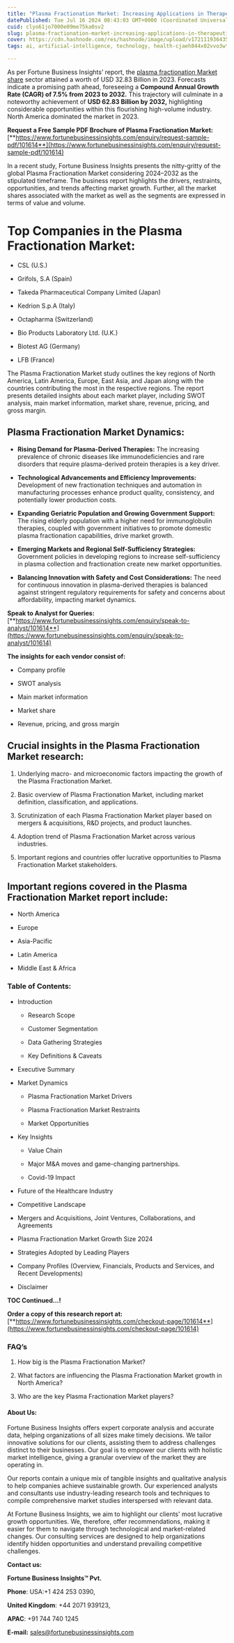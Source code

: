 ```yaml
---
title: "Plasma Fractionation Market: Increasing Applications in Therapeutics"
datePublished: Tue Jul 16 2024 08:43:03 GMT+0000 (Coordinated Universal Time)
cuid: clyo61jo7000e09me75ka0sv2
slug: plasma-fractionation-market-increasing-applications-in-therapeutics
cover: https://cdn.hashnode.com/res/hashnode/image/upload/v1721119364352/6893f5b4-1788-413c-9a7e-b4e11df9089e.png
tags: ai, artificial-intelligence, technology, health-cjaeh844x02vvo3wtj5r2s75q, healthcare

---
```


As per Fortune Business Insights’ report, the [plasma fractionation Market share](https://www.fortunebusinessinsights.com/industry-reports/plasma-fractionation-market-101614) sector attained a worth of USD 32.83 Billion in 2023. Forecasts indicate a promising path ahead, foreseeing a **Compound Annual Growth Rate (CAGR) of 7.5% from 2023 to 2032.** This trajectory will culminate in a noteworthy achievement of **USD 62.83 Billion by 2032,** highlighting considerable opportunities within this flourishing high-volume industry. North America dominated the market in 2023.

**Request a Free Sample PDF Brochure of Plasma Fractionation Market:** [**https://www.fortunebusinessinsights.com/enquiry/request-sample-pdf/101614**](https://www.fortunebusinessinsights.com/enquiry/request-sample-pdf/101614)

In a recent study, Fortune Business Insights presents the nitty-gritty of the global Plasma Fractionation Market considering 2024–2032 as the stipulated timeframe. The business report highlights the drivers, restraints, opportunities, and trends affecting market growth. Further, all the market shares associated with the market as well as the segments are expressed in terms of value and volume.

# **Top Companies in the Plasma Fractionation Market:**

* CSL (U.S.)
    
* Grifols, S.A (Spain)
    
* Takeda Pharmaceutical Company Limited (Japan)
    
* Kedrion S.p.A (Italy)
    
* Octapharma (Switzerland)
    
* Bio Products Laboratory Ltd. (U.K.)
    
* Biotest AG (Germany)
    
* LFB (France)
    

The Plasma Fractionation Market study outlines the key regions of North America, Latin America, Europe, East Asia, and Japan along with the countries contributing the most in the respective regions. The report presents detailed insights about each market player, including SWOT analysis, main market information, market share, revenue, pricing, and gross margin.

## Plasma Fractionation Market **Dynamics**:

* **Rising Demand for Plasma-Derived Therapies:** The increasing prevalence of chronic diseases like immunodeficiencies and rare disorders that require plasma-derived protein therapies is a key driver.
    
* **Technological Advancements and Efficiency Improvements:** Development of new fractionation techniques and automation in manufacturing processes enhance product quality, consistency, and potentially lower production costs.
    
* **Expanding Geriatric Population and Growing Government Support:** The rising elderly population with a higher need for immunoglobulin therapies, coupled with government initiatives to promote domestic plasma fractionation capabilities, drive market growth.
    
* **Emerging Markets and Regional Self-Sufficiency Strategies:** Government policies in developing regions to increase self-sufficiency in plasma collection and fractionation create new market opportunities.
    
* **Balancing Innovation with Safety and Cost Considerations:** The need for continuous innovation in plasma-derived therapies is balanced against stringent regulatory requirements for safety and concerns about affordability, impacting market dynamics.
    

**Speak to Analyst for Queries:** [**https://www.fortunebusinessinsights.com/enquiry/speak-to-analyst/101614**](https://www.fortunebusinessinsights.com/enquiry/speak-to-analyst/101614)

**The insights for each vendor consist of:**

* Company profile
    
* SWOT analysis
    
* Main market information
    
* Market share
    
* Revenue, pricing, and gross margin
    

## **Crucial insights in the Plasma Fractionation Market research:**

1. Underlying macro- and microeconomic factors impacting the growth of the Plasma Fractionation Market.
    
2. Basic overview of Plasma Fractionation Market, including market definition, classification, and applications.
    
3. Scrutinization of each Plasma Fractionation Market player based on mergers & acquisitions, R&D projects, and product launches.
    
4. Adoption trend of Plasma Fractionation Market across various industries.
    
5. Important regions and countries offer lucrative opportunities to Plasma Fractionation Market stakeholders.
    

## **Important regions covered in the Plasma Fractionation Market report include:**

* North America
    
* Europe
    
* Asia-Pacific
    
* Latin America
    
* Middle East & Africa
    

### **Table of Contents:**

* Introduction
    
    * Research Scope
        
    * Customer Segmentation
        
    * Data Gathering Strategies
        
    * Key Definitions & Caveats
        
* Executive Summary
    
* Market Dynamics
    
    * Plasma Fractionation Market Drivers
        
    * Plasma Fractionation Market Restraints
        
    * Market Opportunities
        
* Key Insights
    
    * Value Chain
        
    * Major M&A moves and game-changing partnerships.
        
    * Covid-19 Impact
        
* Future of the Healthcare Industry
    
* Competitive Landscape
    
* Mergers and Acquisitions, Joint Ventures, Collaborations, and Agreements
    
* Plasma Fractionation Market Growth Size 2024
    
* Strategies Adopted by Leading Players
    
* Company Profiles (Overview, Financials, Products and Services, and Recent Developments)
    
* Disclaimer
    

**TOC Continued…!**

**Order a copy of this research report at:** [**https://www.fortunebusinessinsights.com/checkout-page/101614**](https://www.fortunebusinessinsights.com/checkout-page/101614)

### **FAQ’s**

1. How big is the Plasma Fractionation Market?
    
2. What factors are influencing the Plasma Fractionation Market growth in North America?
    
3. Who are the key Plasma Fractionation Market players?
    

#### **About Us:**

Fortune Business Insights offers expert corporate analysis and accurate data, helping organizations of all sizes make timely decisions. We tailor innovative solutions for our clients, assisting them to address challenges distinct to their businesses. Our goal is to empower our clients with holistic market intelligence, giving a granular overview of the market they are operating in.

Our reports contain a unique mix of tangible insights and qualitative analysis to help companies achieve sustainable growth. Our experienced analysts and consultants use industry-leading research tools and techniques to compile comprehensive market studies interspersed with relevant data.

At Fortune Business Insights, we aim to highlight our clients' most lucrative growth opportunities. We, therefore, offer recommendations, making it easier for them to navigate through technological and market-related changes. Our consulting services are designed to help organizations identify hidden opportunities and understand prevailing competitive challenges.

**Contact us:**

**Fortune Business Insights™ Pvt.**

**Phone**: USA:+1 424 253 0390,

**United Kingdom**: +44 2071 939123,

**APAC**: +91 744 740 1245

**E-mail:** [sales@fortunebusinessinsights.com](mailto:sales@fortunebusinessinsights.com)